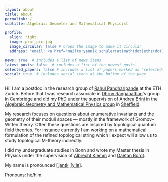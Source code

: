 ```yaml
---
layout: about
title: about
permalink: /
subtitle: Algebraic Geometer and Mathematical Physicist

profile:
  align: right
  image: prof_pic.jpg
  image_circular: false # crops the image to make it circular
  address: "email: <a href='mailto:yannik.schuler(at)math(dot)ethz(dot)ch'>yannik.schuler (at) math (dot) ethz (dot) ch</a>"

news: true  # includes a list of news items
latest_posts: false  # includes a list of the newest posts
selected_papers: false # includes a list of papers marked as "selected={true}"
social: true  # includes social icons at the bottom of the page
---
```

Hi! I am a postdoc in the research group of [Rahul Pandharipande](https://people.math.ethz.ch/~rahul/) at the ETH Zurich. Before that I was research associate in [Dhruv Ranganathan](https://www.dhruvrnathan.net/)'s group in Cambridge and did my PhD under the supervision of [Andrea Brini](https://andrea-brini.sites.sheffield.ac.uk/) in the [Algebraic Geometry and Mathematical Physics group](https://agmp.sites.sheffield.ac.uk/) in [Sheffield](https://www.sheffield.ac.uk/).

My research focuses on questions about enumerative invariants and the geometry of their moduli spaces — mostly in the framework of Gromov–Witten theory. Often these questions are inspired by topological quantum field theories. For instance currently I am working on a mathematical formulation of the refined topological string which I expect will allow us to study topological M-theory indirectly.

I did my undergraduate studies in Bonn and wrote my Master thesis in Physics under the supervision of [Albrecht Klemm](https://www.hcm.uni-bonn.de/people/faculty/profile/albrecht-klemm/) and [Gaëtan Borot](https://www.mathematik.hu-berlin.de/de/forschung/forschungsgebiete/mathematische-physik/borot-mp-homepage).

My name is pronounced \[[ˈjanɪk](https://upload.wikimedia.org/wikipedia/commons/6/6c/De-Yannick.ogg) [ˈʃyːlɐ](https://upload.wikimedia.org/wikipedia/commons/8/8c/De-Sch%C3%BCler.ogg)\].

Pronouns: he/him.
